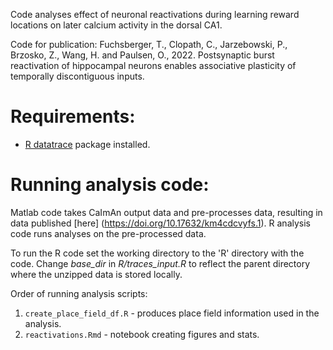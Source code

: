Code analyses effect of neuronal reactivations during learning reward locations
on later calcium activity in the dorsal CA1.

Code for publication: Fuchsberger, T., Clopath, C., Jarzebowski, P., Brzosko,
Z., Wang, H. and Paulsen, O., 2022. Postsynaptic burst reactivation of
hippocampal neurons enables associative plasticity of temporally discontiguous
inputs.


# Requirements:
* [R datatrace](https://github.com/przemyslawj/datatrace/) package installed.


# Running analysis code:
Matlab code takes CaImAn output data and pre-processes data, resulting in data
published [here] (https://doi.org/10.17632/km4cdcvyfs.1). R analysis code runs
analyses on the pre-processed data.

To run the R code set the working directory to the 'R' directory with the code.
Change *base_dir* in *R/traces_input.R* to reflect the parent directory
where the unzipped data is stored locally.

Order of running analysis scripts:
1. `create_place_field_df.R` - produces place field information used in the
   analysis.
2. `reactivations.Rmd` - notebook creating figures and stats.


